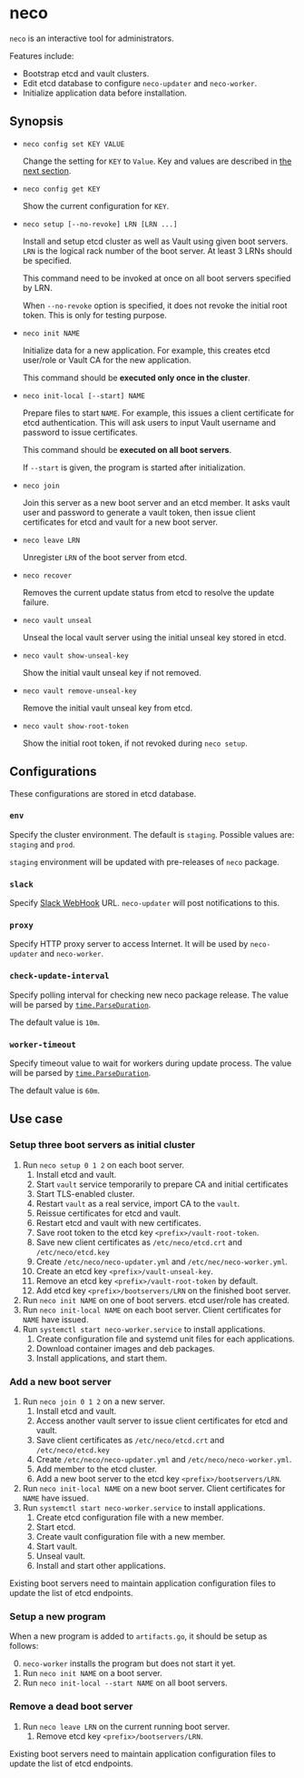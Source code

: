 neco
====

`neco` is an interactive tool for administrators.

Features include:
* Bootstrap etcd and vault clusters.
* Edit etcd database to configure `neco-updater` and `neco-worker`.
* Initialize application data before installation.

Synopsis
--------

* `neco config set KEY VALUE`

    Change the setting for `KEY` to `Value`.
    Key and values are described in [the next section](#config).

* `neco config get KEY`

    Show the current configuration for `KEY`.

* `neco setup [--no-revoke] LRN [LRN ...]`

    Install and setup etcd cluster as well as Vault using given boot servers.
    `LRN` is the logical rack number of the boot server.  At least 3 LRNs
    should be specified.

    This command need to be invoked at once on all boot servers specified by LRN.

    When `--no-revoke` option is specified, it does not revoke the initial
    root token.  This is only for testing purpose.

* `neco init NAME`

    Initialize data for a new application.
    For example, this creates etcd user/role or Vault CA for the new application.

    This command should be **executed only once in the cluster**.

* `neco init-local [--start] NAME`

    Prepare files to start `NAME`.  For example, this issues a client certificate
    for etcd authentication.    This will ask users to input Vault username and
    password to issue certificates.

    This command should be **executed on all boot servers**.

    If `--start` is given, the program is started after initialization.

* `neco join`

    Join this server as a new boot server and an etcd member.
    It asks vault user and password to generate a vault token, then issue client
    certificates for etcd and vault for a new boot server.

* `neco leave LRN`

    Unregister `LRN` of the boot server from etcd.

* `neco recover`

    Removes the current update status from etcd to resolve the update failure.

* `neco vault unseal`

    Unseal the local vault server using the initial unseal key stored in etcd.

* `neco vault show-unseal-key`

    Show the initial vault unseal key if not removed.

* `neco vault remove-unseal-key`

    Remove the initial vault unseal key from etcd.

* `neco vault show-root-token`

    Show the initial root token, if not revoked during `neco setup`.

<a name="config"></a>
Configurations
--------------

These configurations are stored in etcd database.

### `env`

Specify the cluster environment.  The default is `staging`.
Possible values are: `staging` and `prod`.

`staging` environment will be updated with pre-releases of `neco` package.

### `slack`

Specify [Slack WebHook](https://api.slack.com/incoming-webhooks) URL.
`neco-updater` will post notifications to this.

### `proxy`

Specify HTTP proxy server to access Internet.
It will be used by `neco-updater` and `neco-worker`.

### `check-update-interval`

Specify polling interval for checking new neco package release.
The value will be parsed by [`time.ParseDuration`][ParseDuration].

The default value is `10m`.

### `worker-timeout`

Specify timeout value to wait for workers during update process.
The value will be parsed by [`time.ParseDuration`][ParseDuration].

The default value is `60m`.

Use case
--------

### Setup three boot servers as initial cluster

1. Run `neco setup 0 1 2` on each boot server.
    1. Install etcd and vault.
    1. Start `vault` service temporarily to prepare CA and initial certificates
    1. Start TLS-enabled cluster.
    1. Restart `vault` as a real service, import CA to the `vault`.
    1. Reissue certificates for etcd and vault.
    1. Restart etcd and vault with new certificates.
    1. Save root token to the etcd key `<prefix>/vault-root-token`.
    1. Save new client certificates as `/etc/neco/etcd.crt` and `/etc/neco/etcd.key`
    1. Create `/etc/neco/neco-updater.yml` and `/etc/nec/neco-worker.yml`.
    1. Create an etcd key `<prefix>/vault-unseal-key`.
    1. Remove an etcd key `<prefix>/vault-root-token` by default.
    1. Add etcd key `<prefix>/bootservers/LRN` on the finished boot server.
1. Run `neco init NAME` on one of boot servers. etcd user/role has created.
1. Run `neco init-local NAME` on each boot server. Client certificates for `NAME` have issued.
1. Run `systemctl start neco-worker.service` to install applications.
     1. Create configuration file and systemd unit files for each applications.
     1. Download container images and deb packages.
     1. Install applications, and start them.

### Add a new boot server

1. Run `neco join 0 1 2` on a new server.
    1. Install etcd and vault.
    1. Access another vault server to issue client certificates for etcd and vault.
    1. Save client certificates as `/etc/neco/etcd.crt` and `/etc/neco/etcd.key`
    1. Create `/etc/neco/neco-updater.yml` and `/etc/neco/neco-worker.yml`.
    1. Add member to the etcd cluster.
    1. Add a new boot server to the etcd key `<prefix>/bootservers/LRN`.
1. Run `neco init-local NAME` on a new boot server. Client certificates for `NAME` have issued.
1. Run `systemctl start neco-worker.service` to install applications.
    1. Create etcd configuration file with a new member.
    1. Start etcd.
    1. Create vault configuration file with a new member.
    1. Start vault.
    1. Unseal vault.
    1. Install and start other applications.

Existing boot servers need to maintain application configuration files
to update the list of etcd endpoints.

### Setup a new program

When a new program is added to `artifacts.go`, it should be setup as follows:

0. `neco-worker` installs the program but does not start it yet.
1. Run `neco init NAME` on a boot server.
2. Run `neco init-local --start NAME` on all boot servers.

### Remove a dead boot server

1. Run `neco leave LRN` on the current running boot server.
    1. Remove etcd key `<prefix>/bootservers/LRN`.

Existing boot servers need to maintain application configuration files
to update the list of etcd endpoints.

[ParseDuration]: https://golang.org/pkg/time/#ParseDuration
